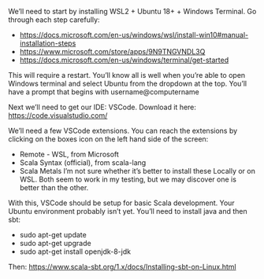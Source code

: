 We’ll need to start by installing WSL2 + Ubuntu 18+ + Windows Terminal.  Go through each step carefully:

- https://docs.microsoft.com/en-us/windows/wsl/install-win10#manual-installation-steps
- https://www.microsoft.com/store/apps/9N9TNGVNDL3Q
- https://docs.microsoft.com/en-us/windows/terminal/get-started


This will require a restart.  You’ll know all is well when you’re able to open Windows terminal and select Ubuntu from the dropdown at the top.  You’ll have a prompt that begins with username@computername

Next we’ll need to get our IDE: VSCode.  Download it here: https://code.visualstudio.com/

We’ll need a few VSCode extensions.  You can reach the extensions by clicking on the boxes icon on the left hand side of the screen:
- Remote - WSL, from Microsoft
- Scala Syntax (official), from scala-lang
- Scala Metals
I’m not sure whether it’s better to install these Locally or on WSL.  Both seem to work in my testing, but we may discover one is better than the other.

With this, VSCode should be setup for basic Scala development.  Your Ubuntu environment probably isn’t yet.  You’ll need to install java and then sbt: 

- sudo apt-get update
- sudo apt-get upgrade
- sudo apt-get install openjdk-8-jdk

Then:
https://www.scala-sbt.org/1.x/docs/Installing-sbt-on-Linux.html
